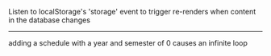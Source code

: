 Listen to localStorage's 'storage' event to trigger re-renders when content in the database changes

---

adding a schedule with a year and semester of 0 causes an infinite loop
